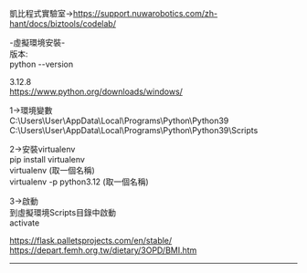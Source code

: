 凱比程式實驗室->https://support.nuwarobotics.com/zh-hant/docs/biztools/codelab/  

-虛擬環境安裝-  
版本:  
python --version  

3.12.8  
https://www.python.org/downloads/windows/  
  
1->環境變數  
C:\Users\User\AppData\Local\Programs\Python\Python39  
C:\Users\User\AppData\Local\Programs\Python\Python39\Scripts  
  
2->安裝virtualenv  
pip install virtualenv  
virtualenv (取一個名稱)  
virtualenv -p python3.12 (取一個名稱)  
  
3->啟動  
到虛擬環境Scripts目錄中啟動  
activate  


https://flask.palletsprojects.com/en/stable/  
https://depart.femh.org.tw/dietary/3OPD/BMI.htm  


------------------------------------------------------------------------------  
